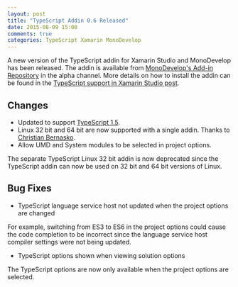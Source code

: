 ```yaml
---
layout: post
title: "TypeScript Addin 0.6 Released"
date: 2015-08-09 15:00
comments: true
categories: TypeScript Xamarin MonoDevelop
---
```


A new version of the TypeScript addin for Xamarin Studio and MonoDevelop has been released. The addin is available from [MonoDevelop's Add-in Repository](http://addins.monodevelop.com/) in the alpha channel. More details on how to install the addin can be found in the [TypeScript support in Xamarin Studio post](/blog/2015/04/01/TypeScriptSupportInXamarinStudio/).

## Changes

* Updated to support [TypeScript 1.5](http://blogs.msdn.com/b/typescript/archive/2015/07/20/announcing-typescript-1-5.aspx).
* Linux 32 bit and 64 bit are now supported with a single addin. Thanks to [Christian Bernasko](https://github.com/chrisber).
* Allow UMD and System modules to be selected in project options.

The separate TypeScript Linux 32 bit addin is now deprecated since the TypeScript addin can now be used on 32 bit and 64 bit versions of Linux.

## Bug Fixes

* TypeScript language service host not updated when the project options are changed

For example, switching from ES3 to ES6 in the project options could cause the code completion to be incorrect since the language service host compiler settings were not being updated.
 
* TypeScript options shown when viewing solution options

The TypeScript options are now only available when the project options are selected.